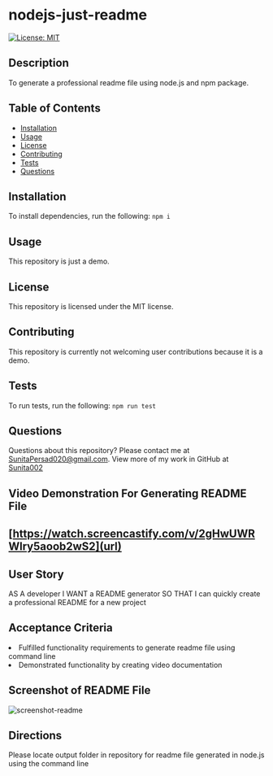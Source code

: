 # nodejs-just-readme
[![License: MIT](https://img.shields.io/badge/License-MIT-yellow.svg)](https://opensource.org/licenses/MIT)
## Description
To generate a professional readme file using node.js and npm package.
## Table of Contents
* [Installation](#installation)
* [Usage](#usage)
* [License](#license)
* [Contributing](#contributing)
* [Tests](#tests)
* [Questions](#questions)
## Installation
To install dependencies, run the following:
`
npm i
`
## Usage
This repository is just a demo.
## License
This repository is licensed under the MIT license.
## Contributing
This repository is currently not welcoming user contributions because it is a demo.
## Tests
To run tests, run the following:
`
npm run test
`
## Questions
Questions about this repository? Please contact me at [SunitaPersad020@gmail.com](mailto:SunitaPersad020@gmail.com). View more of my work in GitHub at [Sunita002](https://github.com/Sunita002) 

## Video Demonstration For Generating README File 

[https://watch.screencastify.com/v/2gHwUWRWlry5aoob2wS2](url)
----------------------------------------------------------------

## User Story
AS A developer
I WANT a README generator
SO THAT I can quickly create a professional README for a new project

## Acceptance Criteria
<li> Fulfilled functionality requirements to generate readme file using command line </li>
<li> Demonstrated functionality by creating video documentation </li>

## Screenshot of README File
![screenshot-readme](https://user-images.githubusercontent.com/87583026/138618254-2fd50a9f-bf40-4431-9ed3-26a869f88acc.PNG)

## Directions
Please locate output folder in repository for readme file generated in node.js using the command line
